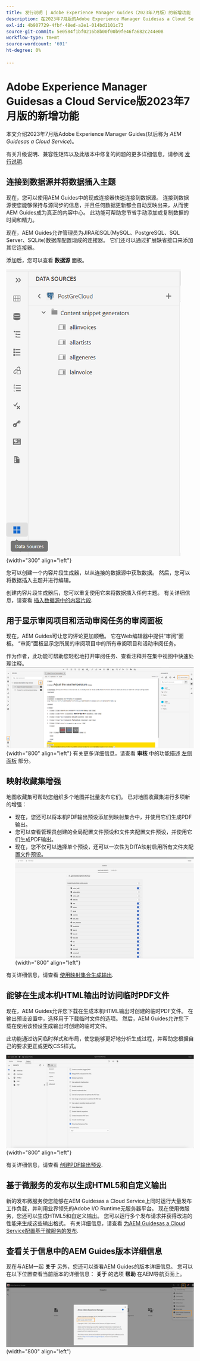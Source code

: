 ```yaml
---
title: 发行说明 | Adobe Experience Manager Guides（2023年7月版）的新增功能
description: 在2023年7月版的Adobe Experience Manager Guidesas a Cloud Service中了解新增功能和增强功能
exl-id: 4b907729-4fbf-48ed-a2e1-014bd1101c73
source-git-commit: 5e0584f1bf0216b8b00f00b9fe46fa682c244e08
workflow-type: tm+mt
source-wordcount: '691'
ht-degree: 0%

---
```


# Adobe Experience Manager Guidesas a Cloud Service版2023年7月版的新增功能

本文介绍2023年7月版Adobe Experience Manager Guides(以后称为 *AEM Guidesas a Cloud Service*)。

有关升级说明、兼容性矩阵以及此版本中修复的问题的更多详细信息，请参阅 [发行说明](release-notes-2023.7.0.md).

## 连接到数据源并将数据插入主题

现在，您可以使用AEM Guides中的现成连接器快速连接到数据源。 连接到数据源使您能够保持与源同步的信息，并且任何数据更新都会自动反映出来，从而使AEM Guides成为真正的内容中心。 此功能可帮助您节省手动添加或复制数据的时间和精力。

现在，AEM Guides允许管理员为JIRA和SQL(MySQL、PostgreSQL、SQL Server、SQLite)数据库配置现成的连接器。 它们还可以通过扩展缺省接口来添加其它连接器。

添加后，您可以查看 **数据源** 面板。

![](assets/code-snippet-generator.png){width="300" align="left"}

您可以创建一个内容片段生成器，以从连接的数据源中获取数据。 然后，您可以将数据插入主题并进行编辑。

创建内容片段生成器后，您可以重复使用它来将数据插入任何主题。 有关详细信息，请查看 [插入数据源中的内容片段](../user-guide/web-editor-content-snippet.md).



## 用于显示审阅项目和活动审阅任务的审阅面板

现在，AEM Guides可让您的评论更加顺畅。 它在Web编辑器中提供“审阅”面板。 “审阅”面板显示您所属的审阅项目中的所有审阅项目和活动审阅任务。

作为作者，此功能可帮助您轻松地打开审阅任务、查看注释并在集中视图中快速处理注释。
![](assets/active-review-task-comments.png){width="800" align="left"}
有关更多详细信息，请查看 **审核** 中的功能描述 [左侧面板](../user-guide/web-editor-features.md#id2051EA0M0HS) 部分。


## 映射收藏集增强

地图收藏集可帮助您组织多个地图并批量发布它们。 已对地图收藏集进行多项新的增强：

- 现在，您还可以将本机PDF输出预设添加到映射集合中，并使用它们生成PDF输出。
- 您可以查看管理员创建的全局配置文件预设和文件夹配置文件预设，并使用它们生成PDF输出。
- 现在，您不仅可以选择单个预设，还可以一次性为DITA映射启用所有文件夹配置文件预设。
  ![](assets/edit-map-collection.png){width="800" align="left"}

有关详细信息，请查看 [使用映射集合生成输出](../user-guide/generate-output-use-map-collection-output-generation.md).

## 能够在生成本机HTML输出时访问临时PDF文件

现在，AEM Guides允许您下载在生成本机HTML输出时创建的临时PDF文件。 在输出预设设置中，选择用于下载临时文件的选项。  然后，AEM Guides允许您下载在使用该预设生成输出时创建的临时文件。

此功能通过访问临时样式和布局，使您能够更好地分析生成过程，并帮助您根据自己的要求更正或更改CSS样式。

![](assets/native-pdf-advanced-settings.png){width="800" align="left"}

有关详细信息，请查看 [创建PDF输出预设](../web-editor/native-pdf-web-editor.md#create-output-preset).

## 基于微服务的发布以生成HTML5和自定义输出

新的发布微服务使您能够在AEM Guidesas a Cloud Service上同时运行大量发布工作负载，并利用业界领先的Adobe I/O Runtime无服务器平台。 现在使用微服务，您还可以生成HTML5和自定义输出。
您可以运行多个发布请求并获得改进的性能来生成这些输出格式。
有关详细信息，请查看 [为AEM Guidesas a Cloud Service配置基于微服务的发布](../knowledge-base/publishing/configure-microservices.md).

## 查看关于信息中的AEM Guides版本详细信息

现在与AEM一起 **关于** 另外，您还可以查看AEM Guides的版本详细信息。 您可以在以下位置查看当前版本的详细信息： **关于** 的选项 **帮助** 在AEM导航页面上。

![](assets/about-aem-help.png)(width=&quot;800&quot; align=&quot;left&quot;)
